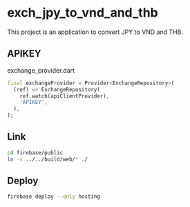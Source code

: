 # exch_jpy_to_vnd_and_thb

This project is an application to convert JPY to VND and THB.

## APIKEY

exchange_provider.dart

```dart
final exchangeProvider = Provider<ExchangeRepository>(
  (ref) => ExchangeRepository(
    ref.watch(apiClientProvider),
    'APIKEY',
  ),
);
```

## Link

```zsh
cd firebase/public
ln -s ../../build/web/* ./
```

## Deploy

```zsh
firebase deploy --only hosting
```
